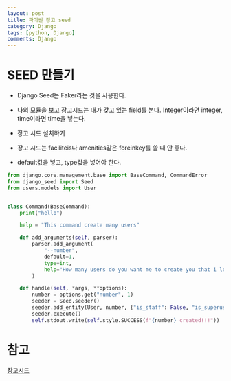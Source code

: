 ```yaml
---
layout: post
title: 파이썬 장고 seed
category: Django
tags: [python, Django]
comments: Django
---
```


# SEED 만들기

- Django Seed는 Faker라는 것을 사용한다.

- 나의 모듈을 보고 장고시드는 내가 갖고 있는 field를 본다. Integer이라면 integer, time이라면 time을 넣는다.

- 장고 시드 설치하기

- 장고 시드는 faciliteis나 amenities같은 foreinkey를 쓸 때 안 좋다.

- default값을 넣고, type값을 넣어야 한다.

```python
from django.core.management.base import BaseCommand, CommandError
from django_seed import Seed
from users.models import User


class Command(BaseCommand):
    print("hello")

    help = "This command create many users"

    def add_arguments(self, parser):
        parser.add_argument(
            "--number",
            default=1,
            type=int,
            help="How many users do you want me to create you that i love you?",
        )

    def handle(self, *args, **options):
        number = options.get("number", 1)
        seeder = Seed.seeder()
        seeder.add_entity(User, number, {"is_staff": False, "is_superuser": False})
        seeder.execute()
        self.stdout.write(self.style.SUCCESS(f"{number} created!!!"))
```

# 참고

[장고시드](https://pypi.org/project/django-seed/)